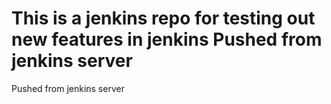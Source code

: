 # This is a jenkins repo for testing out new features in jenkins Pushed from jenkins server
Pushed from jenkins server
